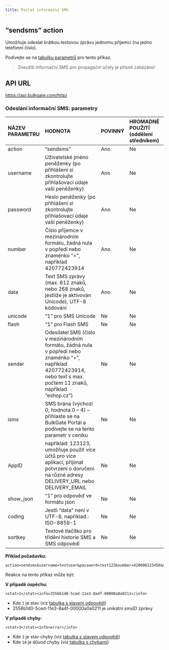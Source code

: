 ```yaml
---
title: Poslat informační SMS
---
```


## “sendsms” action
Umožňuje odeslat krátkou textovou zprávu jednomu příjemci (na jedno telefonní číslo).

Podívejte se na [tabulku parametrů](#odeslání-informační-sms-parametry) pro tento příkaz.

> Zneužití informační SMS pro propagační účely je přísně zakázáno!

## API URL
https://api.bulkgate.com/http/

### Odeslání informační SMS: parametry
|NÁZEV PARAMETRU|	HODNOTA|	POVINNÝ|	HROMADNÉ POUŽITÍ (oddělení středníkem)|
|:--- |:--- |:--- |:--- |
|action|	“sendsms”|	Ano	|Ne|
|username|	Uživatelské jméno peněženky (po přihlášení si zkontrolujte přihlašovací údaje vaší peněženky)	|Ano	|Ne|
|password|	Heslo peněženky (po přihlášení si zkontrolujte přihlašovací údaje vaší peněženky)|	Ano	|Ne|
|number|Číslo příjemce v mezinárodním formátu, žádná nula v popředí nebo znaménko “+”, například 420772423914	|Ano	|Ne|
|data|	Text SMS zprávy (max. 612 znaků, nebo 268 znaků, jestliže je aktivován Unicode), UTF-8 kódování	|Ano	|Ne|
|unicode|	“1” pro SMS Unicode|	Ne|	Ne|
|flash|	“1” pro Flash SMS|	Ne|	Ne|
|sender|	Odesílatel SMS (číslo v mezinárodním formátu, žádná nula v popředí nebo znaménko “+”, například 420772423914, nebo text s max. počtem 11 znaků, například “eshop.cz”)|	Ne	|Ne|
|isms|SMS brána (výchozí 0, hodnota 0 – 4) – přihlaste se na BulkGate Portál a podívejte se na tento parametr v ceníku |	Ne|	Ne|
|AppID|například: 123123, umožňuje použít více účtů pro více aplikací, přijímat potvrzení o doručení na různé adresy DELIVERY_URL nebo DELIVERY_EMAIL|	Ne|	Ne|
|show_json|	“1” pro odpověď ve formátu json	|Ne	|Ne|
|coding|Jestli “data” není v UTF-8, například.: ISO-8859-1	|Ne	|Ne|
|sortkey|	Textové tlačítko pro třídění historie SMS a SMS odpovědí	|Ne	|Ne|

**Příklad požadavku:**
``` url
action=sendsms&username=testuser&password=test123&number=420606123456&data=Ahoj
```

Reakce na tento příkaz může být:

**V případě úspěchu:**
``` url
<stat>1</stat><info>2556b1d0-5ced-11e3-8a4f-00000a0a0211</info>
```
-	Kde `1` je stav (viz [tabulka s stavem odpovědi](http-low-level-api-send-bulk-sms-same-text.md#odeslat-hromadnou-sms-se-stejným-textem-stav-odpovědi))
-	2556b1d0-5ced-11e3-8a4f-00000a0a0211 je unikátní smsID zprávy

**V případě chyby:**
``` url
<stat>3</stat><info>error</info>
```
-	Kde `3` je stav chyby (viz [tabulka s stavem odpovědi](http-low-level-api-send-bulk-sms-same-text.md#odeslat-hromadnou-sms-se-stejným-textem-stav-odpovědi))
- Kde `10` je důvod chyby (viz [tabulka s chybami](http-low-level-api-send-bulk-sms-same-text.md#odeslat-hromadnou-sms-se-stejným-textem-důvody-chyby))
